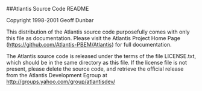 ##Atlantis Source Code README

Copyright 1998-2001 Geoff Dunbar

This distribution of the Atlantis source code purposefully comes with
only this file as documentation. Please visit the Atlantis Project Home
Page (https://github.com/Atlantis-PBEM/Atlantis) for full documentation.

The Atlantis source code is released under the terms of the file
LICENSE.txt, which should be in the same directory as this file. If the
license file is not present, please delete the source code, and retrieve the
official release from the Atlantis Development Egroup at
http://groups.yahoo.com/group/atlantisdev/
